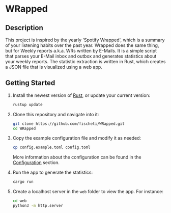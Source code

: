 # WRapped

## Description

This project is inspired by the yearly 'Spotify Wrapped', which is a summary of your listening habits over the past year. Wrapped does the same thing, but for Weekly reports a.k.a. WRs written by E-Mails. It is a simple script that parses your E-Mail inbox and outbox and generates statistics about your weekly reports. The statistic extraction is written in Rust, which creates a JSON file that is visualized using a web app.

## Getting Started

1. Install the newest version of [Rust](https://rustup.rs), or update your current version:
    ```bash
    rustup update
    ```
2. Clone this repository and navigate into it:
    ```bash
    git clone https://github.com/fischeti/WRapped.git
    cd WRapped
    ```
3. Copy the example configuration file and modify it as needed:
    ```bash
    cp config.example.toml config.toml
    ```
    More information about the configuration can be found in the [Configuration](#configuration) section.

4. Run the app to generate the statistics:
    ```bash
    cargo run
    ```
5. Create a localhost server in the `web` folder to view the app. For instance:
    ```bash
    cd web
    python3 -m http.server
    ```
